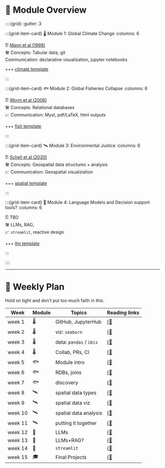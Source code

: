 # 🧰 Module Overview


::::{grid}
:gutter: 3

:::{grid-item-card} 🌡 Module 1: Global Climate Change
:columns: 6

🖺 [Mann et al (1998)](https://doi.org/10.1038/33859)  
🛠 Concepts: Tabular data, git  
 Communication: declarative visualization, jupyter notebooks

+++
<a href="https://github.com/espm-157/climate-python-template"><i class="i-simpleicons github"></i> climate template </a>

:::

:::{grid-item-card} 🐟 Module 2: Global Fisheries Collapse
:columns: 6

🖺 [Worm et al (2006)](https://doi.org/10.1126/science.1132294)  
🛠 Concepts: Relational databases  
📈 Communication: Myst, pdf/LaTeX, html outputs  

+++
<a href="https://github.com/espm-157/fish-python-template"><i class="i-simpleicons github"></i> fish template </a>

:::

:::{grid-item-card} 🛰  Module 3: Environmental Justice
:columns: 6



🖺 [Schell et al (2020)](https://doi.org/10.1126/science.aay4497)  
🛠 Concepts: Geospatial data structures + analysis  
📈 Communication: Geospatial visualziation  

+++
<a href="https://github.com/espm-157/spatial-python-template"><i class="i-simpleicons github"></i> spatial template </a>

:::

:::{grid-item-card} 🤖 Module 4: Language Models and Decision support tools?
:columns: 6

🖺 TBD  
🛠 LLMs, RAG,  
📈 `streamlit`, reactive design  

+++
<a href="https://github.com/espm-157/llm-python-template"><i class="i-simpleicons github"></i> llm template </a>


:::


::::


---



# 📅 Weekly Plan

Hold on tight and don't put too much faith in this.


Week     | Module | Topics                     | Reading links
---------|--------|----------------------------|-------------------------
week 1   |    🌡   | GitHub, JupyterHub         | [{📖](/reading/01-github-jupyter/)
week 2   |    🌡   | viz: `seaborn`             | [{📖](/reading/02-visualization-basics/)
week 3   |    🌡   | data: `pandas` / `ibis`    | [{📖](/reading/03-data-access/)
week 4   |    🌡   | Collab,  PRs, CI           | [{📖](/reading/04-transform/)
week 5   |   🐟   | Module intro               | [{📖](/reading/05-ibis-1/)
week 6   |   🐟   | RDBs, joins                | [{📖](/reading/05-ibis-2/)
week 7   |   🐟   | discovery                  | [{📖](/reading/05-ibis-3/)
week 8   |   🛰   | spatial data types         | [{📖](#)
week 9   |   🛰   | spatial data viz           | [{📖](#)
week 10  |   🛰   | spatial data analysis      | [{📖](#)
week 11  |   🛰   | putting it together        | [{📖](#)
week 12  |   🤖   | LLMs                       | [{📖](#)
week 13  |   🤖   | LLMs+RAG?                  | [{📖](#)
week 14  |   🤖   | `streamlit`                | [{📖](#)
week 15  |   🎓   | Final Projects             | [{📖](#)
